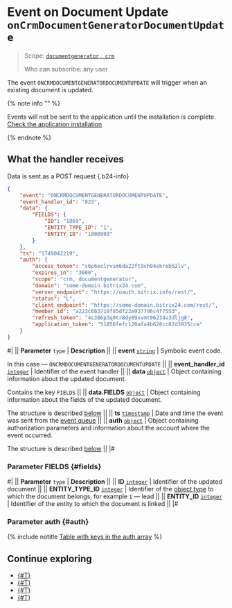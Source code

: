 # Event on Document Update `onCrmDocumentGeneratorDocumentUpdate`

> Scope: [`documentgenerator, crm`](../../../../scopes/permissions.md)
>
> Who can subscribe: any user

The event `ONCRMDOCUMENTGENERATORDOCUMENTUPDATE` will trigger when an existing document is updated.

{% note info "" %}

Events will not be sent to the application until the installation is complete. [Check the application installation](../../../../../settings/app-installation/installation-finish.md)

{% endnote %}

## What the handler receives

Data is sent as a POST request {.b24-info}

```json
{
    "event": "ONCRMDOCUMENTGENERATORDOCUMENTUPDATE",
    "event_handler_id": "823",
    "data": {
        "FIELDS": {
            "ID": "1869",
            "ENTITY_TYPE_ID": "1",
            "ENTITY_ID": "1000993"
        }
    },
    "ts": "1749042219",
    "auth": {
        "access_token": "s6p6eclrvim6da22ft9ch94ekreb52lv",
        "expires_in": "3600",
        "scope": "crm, documentgenerator",
        "domain": "some-domain.bitrix24.com",
        "server_endpoint": "https://oauth.bitrix.info/rest/",
        "status": "L",
        "client_endpoint": "https://some-domain.bitrix24.com/rest/",
        "member_id": "a223c6b3710f85df22e9377d6c4f7553",
        "refresh_token": "4s386p3q0tr8dy89xvmt96234v3dljg8",
        "application_token": "51856fefc120afa4b628cc82d3935cce"
    }
}
```

#|
|| **Parameter**
`type` | **Description** ||
|| **event**
[`string`](../../../../data-types.md) | Symbolic event code.

In this case — `ONCRMDOCUMENTGENERATORDOCUMENTUPDATE` ||
|| **event_handler_id**
[`integer`](../../../../data-types.md) | Identifier of the event handler ||
|| **data**
[`object`](../../../../data-types.md) | Object containing information about the updated document.

Contains the key `FIELDS` ||
|| **data.FIELDS**
[`object`](../../../../data-types.md) | Object containing information about the fields of the updated document.

The structure is described [below](#fields) ||
|| **ts**
[`timestamp`](../../../../data-types.md) | Date and time the event was sent from the [event queue](../../../../events/index.md) ||
|| **auth**
[`object`](../../../../data-types.md) | Object containing authorization parameters and information about the account where the event occurred.

The structure is described [below](#auth) ||
|#

### Parameter FIELDS {#fields}

#|
|| **Parameter**
`type` | **Description** ||
|| **ID**
[`integer`](../../../../data-types.md) | Identifier of the updated document ||
|| **ENTITY_TYPE_ID**
[`integer`](../../../../data-types.md) | Identifier of the [object type](../../../../crm/data-types.md#object_type) to which the document belongs, for example `1` — lead ||
|| **ENTITY_ID**
[`integer`](../../../../data-types.md) | Identifier of the entity to which the document is linked ||
|#

### Parameter auth {#auth}

{% include notitle [Table with keys in the auth array](../../../../../_includes/auth-params-in-events.md) %}

## Continue exploring

- [{#T}](../../../../events/index.md)
- [{#T}](../../../../events/event-bind.md)
- [{#T}](./on-crm-document-generator-document-add.md)
- [{#T}](./on-crm-document-generator-document-delete.md)